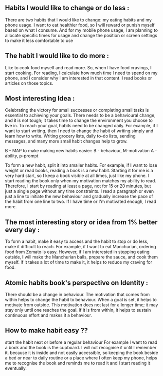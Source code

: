 ## Habits I would like to change or do less :
There are two habits that I would like to change: my eating habits and my phone usage. I want to eat healthier food, so I will reward or punish myself based on what I consume.
And for my mobile phone usage, I am planning to allocate specific times for usage and change the position or screen settings to make it less comfortable to use

## The habit I would like to do more :
Like to cook food myself and read more. So, when I have food cravings, I start cooking. For reading,
I calculate how much time I need to spend on my phone, and I consider why I am interested in that content. I read books or articles on those topics.

##  Most interesting Idea :
Celebrating the victory for small successes or completing small tasks is essential to achieving your goals. There needs to be a behavioural change, and it is not tough; it takes time to change the environment you choose to live in. To reach your goal, habits need to be changed daily. For example, if I want to start writing, then I need to change the habit of writing simply and learn how to write.
Writing  grocery lists, daily to-do lists, sending messages, and many more small habit changes help to grow.

 B - MAP to make making new habits easier:
 B - behaviour, M-motivation 
 A - ability, p-prompt 


To form a new habit, split it into smaller habits. For example, if I want to lose weight or read books, reading a book is a new habit.
Starting it for me is a very hard start, so I keep a book visible at all times, just like my phone. I start reading the book only when my motivation matches my ability to read. Therefore, I start by 
reading at least a page, not for 15 or 20 minutes, but just a single page without any time constraints. I read a paragraph or 
even just a line to initiate the new behaviour and gradually increase the pace of the habit from one line to two. If I have time or I'm motivated enough,
I read more.



## The most interesting story or idea from 1% better every day :
To form a habit, make it easy to access and the habit to stop or do less, make it difficult to reach. For example, if I want to eat Manchurian, ordering food from Zomato is easy. However, if I am interested in stopping eating outside, 
I will make the Manchurian balls, prepare the sauce, and cook them myself. If it takes a lot of time to make it, it helps to reduce my craving for food.

## Atomic habits book's perspective on Identity :
There should be a change in behaviour. The motivation that comes from within  helps to  change the habit to behaviour. When a goal is set, it helps to motivate from outside. This motivation does not last for a longer time; 
it may stay only until one reaches the goal. If it is from within, it helps to sustain continuous effort and makes it a behaviour.

## How to make habit easy ?? 
start the habit next or before a regular behaviour For example  I want to read a book and the book is the cupboard. I will not recognise it until I remember it.
because it is inside and not easily accessible, so keeping the book beside a bed or near to daily routine or a place where I often keep my phone, helps me to recognise the book and 
reminds me to read it  and I start reading it eventually.








